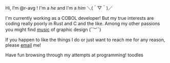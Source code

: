 Hi, I’m @r-avg ! I'm a _he_ and I'm a _him_ ＼(＾▽＾)／

I'm currently working as a COBOL developer! But my true interests are coding really poorly in Rust and C and the like.
Among my other passions you might find [music](https://open.spotify.com/artist/4igkCkeFFEMKfVZsWO3PiK) of graphic design (¯︶¯)

If you happen to like the things I do or just want to reach me for any reason, please [email](mailto:ramiroangel@mailbox.org) me!

Have fun browsing through my attempts at programming! toodles
<!---
r-avg/r-avg is a ✨ special ✨ repository because its `README.md` (this file) appears on your GitHub profile.
You can click the Preview link to take a look at your changes.
--->
